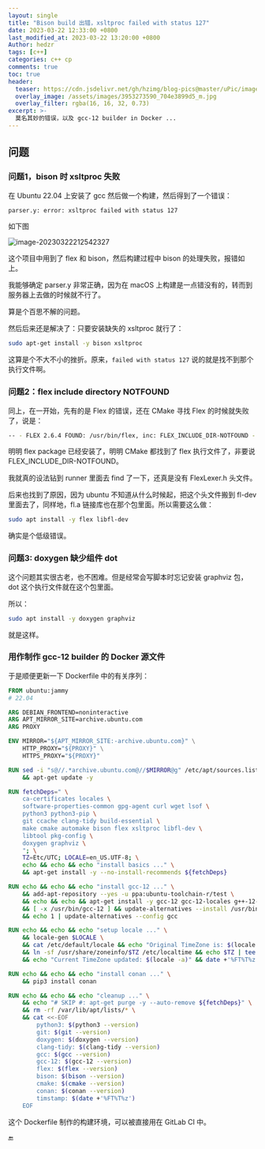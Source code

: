 ```yaml
---
layout: single
title: "Bison build 出错，xsltproc failed with status 127"
date: 2023-03-22 12:33:00 +0800
last_modified_at: 2023-03-22 13:20:00 +0800
Author: hedzr
tags: [c++]
categories: c++ cp
comments: true
toc: true
header:
  teaser: https://cdn.jsdelivr.net/gh/hzimg/blog-pics@master/uPic/image-20230322212542327.png
  overlay_image: /assets/images/3953273590_704e3899d5_m.jpg
  overlay_filter: rgba(16, 16, 32, 0.73)
excerpt: >-
  莫名其妙的错误，以及 gcc-12 builder in Docker ...
---
```


## 问题

### 问题1，bison 时 xsltproc 失败

在 Ubuntu 22.04 上安装了 gcc 然后做一个构建，然后得到了一个错误：

```bash
parser.y: error: xsltproc failed with status 127
```

如下图

![image-20230322212542327](https://cdn.jsdelivr.net/gh/hzimg/blog-pics@master/uPic/image-20230322212542327.png)

这个项目中用到了 flex 和 bison，然后构建过程中 bison 的处理失败，报错如上。

我能够确定 parser.y 非常正确，因为在 macOS 上构建是一点错没有的，转而到服务器上去做的时候就不行了。

算是个百思不解的问题。

然后后来还是解决了：只要安装缺失的 xsltproc 就行了：

```bash
sudo apt-get install -y bison xsltproc
```

这算是个不大不小的挫折。原来，`failed with status 127` 说的就是找不到那个执行文件啊。



### 问题2：flex include directory NOTFOUND

同上，在一开始，先有的是 Flex 的错误，还在 CMake 寻找 Flex 的时候就失败了，说是：

```bash
-- - FLEX 2.6.4 FOUND: /usr/bin/flex, inc: FLEX_INCLUDE_DIR-NOTFOUND - BUILT FOR 
```

明明 flex package 已经安装了，明明 CMake 都找到了 flex 执行文件了，非要说 FLEX_INCLUDE_DIR-NOTFOUND。

我就真的设法钻到 runner 里面去 find 了一下，还真是没有 FlexLexer.h 头文件。

后来也找到了原因，因为 ubuntu 不知道从什么时候起，把这个头文件搬到 fl-dev 里面去了，同样地，fl.a 链接库也在那个包里面。所以需要这么做：

```bash
sudo apt install -y flex libfl-dev
```

确实是个低级错误。



### 问题3: doxygen 缺少组件 dot

这个问题其实很古老，也不困难。但是经常会写脚本时忘记安装 graphviz 包，dot 这个执行文件就在这个包里面。

所以：

```bash
sudo apt install -y doxygen graphviz
```

就是这样。



### 用作制作 gcc-12 builder 的 Docker 源文件

于是顺便更新一下 Dockerfile 中的有关序列：

```Dockerfile
FROM ubuntu:jammy
# 22.04

ARG DEBIAN_FRONTEND=noninteractive
ARG APT_MIRROR_SITE=archive.ubuntu.com
ARG PROXY

ENV MIRROR="${APT_MIRROR_SITE:-archive.ubuntu.com}" \
    HTTP_PROXY="${PROXY}" \
    HTTPS_PROXY="${PROXY}"

RUN sed -i "s@//.*archive.ubuntu.com@//$MIRROR@g" /etc/apt/sources.list \
    && apt-get update -y

RUN fetchDeps=" \
    ca-certificates locales \
    software-properties-common gpg-agent curl wget lsof \
    python3 python3-pip \
    git ccache clang-tidy build-essential \
    make cmake automake bison flex xsltproc libfl-dev \
    libtool pkg-config \
    doxygen graphviz \
    "; \
    TZ=Etc/UTC; LOCALE=en_US.UTF-8; \
    echo && echo && echo "install basics ..." \
    && apt-get install -y --no-install-recommends ${fetchDeps}

RUN echo && echo && echo "install gcc-12 ..." \
    && add-apt-repository --yes -u ppa:ubuntu-toolchain-r/test \
    && echo && echo && apt-get install -y gcc-12 gcc-12-locales g++-12-multilib \
    && [ -x /usr/bin/gcc-12 ] && update-alternatives --install /usr/bin/gcc gcc /usr/bin/gcc-12 50 --slave /usr/bin/g++ g++ /usr/bin/g++-12 \
    && echo 1 | update-alternatives --config gcc

RUN echo && echo && echo "setup locale ..." \
    && locale-gen $LOCALE \
    && cat /etc/default/locale && echo "Original TimeZone is: $(locale -a)" && date +'%FT%T%z' \
    && ln -sf /usr/share/zoneinfo/$TZ /etc/localtime && echo $TZ | tee /etc/timezone \
    && echo "Current TimeZone updated: $(locale -a)" && date +'%FT%T%z'

RUN echo && echo && echo "install conan ..." \
    && pip3 install conan

RUN echo && echo && echo "cleanup ..." \
    && echo "# SKIP #: apt-get purge -y --auto-remove ${fetchDeps}" \
    && rm -rf /var/lib/apt/lists/* \
    && cat <<-EOF
	    python3: $(python3 --version)
	    git: $(git --version)
	    doxygen: $(doxygen --version)
	    clang-tidy: $(clang-tidy --version)
	    gcc: $(gcc --version)
	    gcc-12: $(gcc-12 --version)
	    flex: $(flex --version)
	    bison: $(bison --version)
	    cmake: $(cmake --version)
	    conan: $(conan --version)
	    timstamp: $(date +'%FT%T%z')
	EOF

```

这个 Dockerfile 制作的构建环境，可以被直接用在 GitLab CI 中。





:end:

